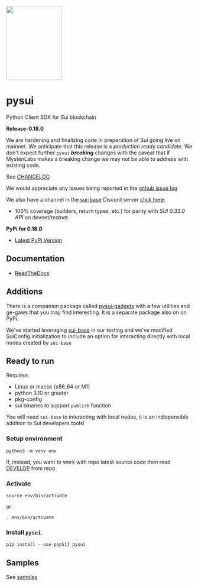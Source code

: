 <img src="https://raw.githubusercontent.com/FrankC01/pysui/main/images//pysui_logo_color.png" width="150" height="200"/>

# pysui

Python Client SDK for Sui blockchain

**Release-0.18.0**

We are hardening and finalizing code in preperation of Sui going live on mainnet. We anticipate that this release is
a _production ready candidate_. We don't expect further `pysui` _**breaking**_ changes with the caveat that if MystenLabs makes a
breaking change we may not be able to address with existing code.

See [CHANGELOG](https://github.com/FrankC01/pysui/blob/main/CHANGELOG.md)

We would appreciate any issues being reported in the [github issue log](https://github.com/FrankC01/pysui/issues)

We also have a channel in the [sui-base](https://github.com/sui-base/sui-base) Discord server [click here](https://discord.com/invite/Erb6SwsVbH):

- 100% coverage (builders, return types, etc.) for parity with _SUI 0.33.0 API_ on devnet/testnet

**PyPi for 0.18.0**

- [Latest PyPi Version](https://pypi.org/project/pysui/)

## Documentation

- [ReadTheDocs](https://pysui.readthedocs.io/en/latest/index.html)

## Additions

There is a companion package called [pysui-gadgets](https://github.com/FrankC01/pysui_gadgets) with a few utilities and ge-gaws that you may find interesting. It is a separate package also on on PyPi.

We've started leveraging [sui-base](https://github.com/sui-base/sui-base) in our testing and we've modified SuiConfig initialization to include an option for interacting directly with local nodes created by `sui-base`

## Ready to run

Requires:

- Linux or macos (x86_64 or M1)
- python 3.10 or greater
- pkg-config
- sui binaries to support `publish` function

You will need `sui-base` to interacting with local nodes, it is an indispensible addition to Sui developers tools!

### Setup environment

`python3 -m venv env`

If, instead, you want to work with repo latest source code then read [DEVELOP](https://github.com/FrankC01/pysui/blob/main/DEVELOP.md) from repo

### Activate

`source env/bin/activate`

or

`. env/bin/activate`

### Install `pysui`

`pip install --use-pep517 pysui`

## Samples

See [samples](https://github.com/FrankC01/pysui/blob/main/samples/README.md)
